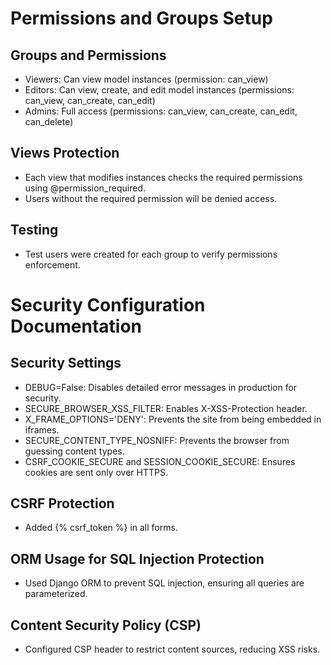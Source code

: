 # Permissions and Groups Setup

## Groups and Permissions
- Viewers: Can view model instances (permission: can_view)
- Editors: Can view, create, and edit model instances (permissions: can_view, can_create, can_edit)
- Admins: Full access (permissions: can_view, can_create, can_edit, can_delete)

## Views Protection
- Each view that modifies instances checks the required permissions using @permission_required.
- Users without the required permission will be denied access.

## Testing
- Test users were created for each group to verify permissions enforcement.


# Security Configuration Documentation

## Security Settings
- DEBUG=False: Disables detailed error messages in production for security.
- SECURE_BROWSER_XSS_FILTER: Enables X-XSS-Protection header.
- X_FRAME_OPTIONS='DENY': Prevents the site from being embedded in iframes.
- SECURE_CONTENT_TYPE_NOSNIFF: Prevents the browser from guessing content types.
- CSRF_COOKIE_SECURE and SESSION_COOKIE_SECURE: Ensures cookies are sent only over HTTPS.

## CSRF Protection
- Added {% csrf_token %} in all forms.

## ORM Usage for SQL Injection Protection
- Used Django ORM to prevent SQL injection, ensuring all queries are parameterized.

## Content Security Policy (CSP)
- Configured CSP header to restrict content sources, reducing XSS risks.
